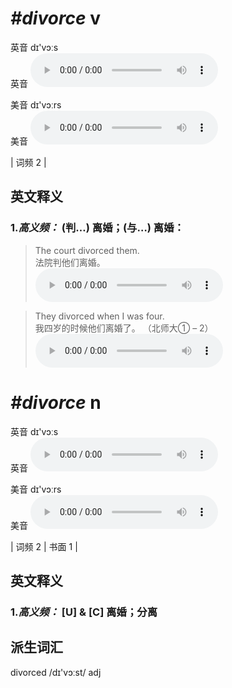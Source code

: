 # ***\#divorce*** v
英音 dɪ'vɔːs  
英音
<audio src="./media/divorce-B.aac" controls="controls"></audio>

美音 dɪ'vɔːrs  
美音
<audio src="./media/divorce.aac" controls="controls"></audio>



| 词频 2 |  

英文释义
---
### 1.*高义频：* **(判…) 离婚；(与…) 离婚：**  

 > The court divorced them.  
 > 法院判他们离婚。    
<audio src="./media/divorce-1.aac" controls="controls"></audio>

 > They divorced when I was four.  
 > 我四岁的时候他们离婚了。  （北师大① – 2）  
<audio src="./media/divorce-3.aac" controls="controls"></audio>


# ***\#divorce*** n
英音 dɪ'vɔːs  
英音
<audio src="./media/divorce-B.aac" controls="controls"></audio>

美音 dɪ'vɔːrs  
美音
<audio src="./media/divorce.aac" controls="controls"></audio>



| 词频 2 | 书面 1 |  

英文释义
---
### 1.*高义频：* **[U] & [C] 离婚；分离**  


派生词汇
---
divorced /dɪ'vɔːst/ adj   

